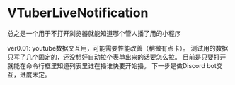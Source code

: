 # VTuberLiveNotification

总之是一个用于不打开浏览器就能知道哪个管人播了用的小程序

ver0.01:
youtube数据交互用，可能需要性能改善（稍微有点卡）。
测试用的数据只写了几个固定的，还没想好自动拉个表单出来的话要怎么拉。
目前是只要打开就能在命令行框里知道列表里谁在播谁快要开始播。
下一步是做Discord bot交互，进度未定。

